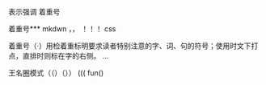 表示强调 着重号


着重号*** mkdwn   ，，   ！！！ css


着重号（·）用检着重标明要求读者特别注意的字、词、句的符号；使用时文下打点，直排时则标在字的右侧。 ...

王名圈模式（（）（））    (((  fun()

